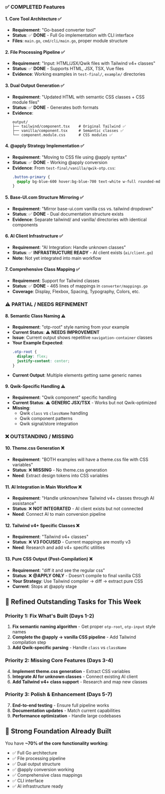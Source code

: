 
### ✅ **COMPLETED Features**

#### **1. Core Tool Architecture** ✅
- **Requirement**: "Go-based converter tool"
- **Status**: ✅ **DONE** - Full Go implementation with CLI interface
- **Files**: `main.go`, `cmd/cli/main.go`, proper module structure

#### **2. File Processing Pipeline** ✅  
- **Requirement**: "Input: HTML/JSX/Qwik files with Tailwind v4+ classes"
- **Status**: ✅ **DONE** - Supports HTML, JSX, TSX, Vue files
- **Evidence**: Working examples in `test-final/`, `example/` directories

#### **3. Dual Output Generation** ✅
- **Requirement**: "Updated HTML with semantic CSS classes + CSS module files"
- **Status**: ✅ **DONE** - Generates both formats
- **Evidence**: 
  ```
  output/
  ├── tailwind/component.tsx    # Original Tailwind ✅
  ├── vanilla/component.tsx     # Semantic classes ✅  
  └── component.module.css      # CSS modules ✅
  ```

#### **4. @apply Strategy Implementation** ✅
- **Requirement**: "Moving to CSS file using @apply syntax"
- **Status**: ✅ **DONE** - Working @apply conversion
- **Evidence**: From `test-final/vanilla/qwik-otp.css`:
  ```css
  .button-primary {
    @apply bg-blue-600 hover:bg-blue-700 text-white w-full rounded-md;
  }
  ```

#### **5. Base-UI.com Structure Mirroring** ✅
- **Requirement**: "Mirror base-ui.com vanilla css vs. tailwind dropdown"
- **Status**: ✅ **DONE** - Dual documentation structure exists
- **Evidence**: Separate tailwind/ and vanilla/ directories with identical components

#### **6. AI Client Infrastructure** ✅
- **Requirement**: "AI Integration: Handle unknown classes"
- **Status**: ✅ **INFRASTRUCTURE READY** - AI client exists (`ai/client.go`)
- **Note**: Not yet integrated into main workflow

#### **7. Comprehensive Class Mapping** ✅
- **Requirement**: Support for Tailwind classes
- **Status**: ✅ **DONE** - 465 lines of mappings in `converter/mappings.go`
- **Coverage**: Display, Flexbox, Spacing, Typography, Colors, etc.

### ⚠️ **PARTIAL / NEEDS REFINEMENT**

#### **8. Semantic Class Naming** ⚠️
- **Requirement**: "otp-root" style naming from your example
- **Current Status**: ⚠️ **NEEDS IMPROVEMENT**
- **Issue**: Current output shows repetitive `navigation-container` classes
- **Your Example Expected**: 
  ```css
  .otp-root {
    display: flex;
    justify-content: center;
  }
  ```
- **Current Output**: Multiple elements getting same generic names

#### **9. Qwik-Specific Handling** ⚠️
- **Requirement**: "Qwik component" specific handling
- **Current Status**: ⚠️ **GENERIC JSX/TSX** - Works but not Qwik-optimized
- **Missing**: 
  - Qwik `class` vs `className` handling
  - Qwik component patterns
  - Qwik signal/store integration

### ❌ **OUTSTANDING / MISSING**

#### **10. Theme.css Generation** ❌
- **Requirement**: "BOTH examples will have a theme.css file with CSS variables"
- **Status**: ❌ **MISSING** - No theme.css generation
- **Need**: Extract design tokens into CSS variables

#### **11. AI Integration in Main Workflow** ❌
- **Requirement**: "Handle unknown/new Tailwind v4+ classes through AI assistance"
- **Status**: ❌ **NOT INTEGRATED** - AI client exists but not connected
- **Need**: Connect AI to main conversion pipeline

#### **12. Tailwind v4+ Specific Classes** ❌
- **Requirement**: "Tailwind v4+ classes"
- **Status**: ❌ **V3 FOCUSED** - Current mappings are mostly v3
- **Need**: Research and add v4+ specific utilities

#### **13. Pure CSS Output (Post-Compilation)** ❌
- **Requirement**: "diff it and see the regular css"
- **Status**: ❌ **@APPLY ONLY** - Doesn't compile to final vanilla CSS
- **Your Strategy**: Use Tailwind compiler → diff → extract pure CSS
- **Current**: Stops at @apply stage

## 🎯 **Refined Outstanding Tasks for This Week**

### **Priority 1: Fix What's Built (Days 1-2)**
1. **Fix semantic naming algorithm** - Get proper `otp-root`, `otp-input` style names
2. **Complete the @apply → vanilla CSS pipeline** - Add Tailwind compilation step
3. **Add Qwik-specific parsing** - Handle `class` vs `className`

### **Priority 2: Missing Core Features (Days 3-4)**  
4. **Implement theme.css generation** - Extract CSS variables
5. **Integrate AI for unknown classes** - Connect existing AI client
6. **Add Tailwind v4+ class support** - Research and map new classes

### **Priority 3: Polish & Enhancement (Days 5-7)**
7. **End-to-end testing** - Ensure full pipeline works
8. **Documentation updates** - Match current capabilities
9. **Performance optimization** - Handle large codebases

## 💪 **Strong Foundation Already Built**

You have **~70% of the core functionality working**:
- ✅ Full Go architecture
- ✅ File processing pipeline  
- ✅ Dual output structure
- ✅ @apply conversion working
- ✅ Comprehensive class mappings
- ✅ CLI interface
- ✅ AI infrastructure ready

